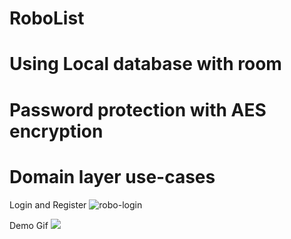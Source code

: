 # RoboList

# Using Local database with room
# Password protection with AES encryption
# Domain layer use-cases

Login and Register
![robo-login](https://github.com/user-attachments/assets/652bfbd7-50ae-4697-be2f-56da8c830500)

Demo Gif
![](https://github.com/minhan14/RoboList/blob/main/Demo/androiddemo.gif)





